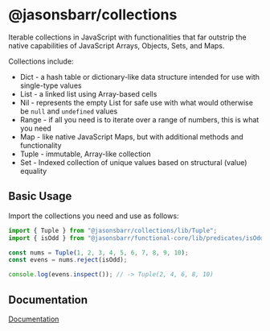 # @jasonsbarr/collections

Iterable collections in JavaScript with functionalities that far outstrip the native capabilities of JavaScript Arrays, Objects, Sets, and Maps.

Collections include:

- Dict - a hash table or dictionary-like data structure intended for use with single-type values
- List - a linked list using Array-based cells
- Nil - represents the empty List for safe use with what would otherwise be `null` and `undefined` values
- Range - if all you need is to iterate over a range of numbers, this is what you need
- Map - like native JavaScript Maps, but with additional methods and functionality
- Tuple - immutable, Array-like collection
- Set - Indexed collection of unique values based on structural (value) equality

## Basic Usage

Import the collections you need and use as follows:

```js
import { Tuple } from "@jasonsbarr/collections/lib/Tuple";
import { isOdd } from "@jasonsbarr/functional-core/lib/predicates/isOdd";

const nums = Tuple(1, 2, 3, 4, 5, 6, 7, 8, 9, 10);
const evens = nums.reject(isOdd);

console.log(evens.inspect()); // -> Tuple(2, 4, 6, 8, 10)
```

## Documentation

[Documentation](https://github.com/jasonsbarr/functional/tree/main/docs/collections)
